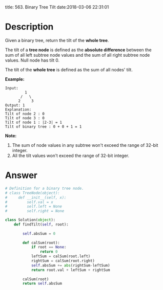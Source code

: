 title: 563. Binary Tree Tilt
date:2018-03-06 22:31:01

# Description
Given a binary tree, return the tilt of the **whole tree**.

The tilt of a **tree node** is defined as the **absolute difference** between the sum of all left subtree node values and the sum of all right subtree node values. Null node has tilt 0.

The tilt of the **whole tree** is defined as the sum of all nodes' tilt.

**Example:**
```
Input: 
         1
       /   \
      2     3
Output: 1
Explanation: 
Tilt of node 2 : 0
Tilt of node 3 : 0
Tilt of node 1 : |2-3| = 1
Tilt of binary tree : 0 + 0 + 1 = 1
```
**Note:**
1. The sum of node values in any subtree won't exceed the range of 32-bit integer.
2. All the tilt values won't exceed the range of 32-bit integer.

# Answer
```python
# Definition for a binary tree node.
# class TreeNode(object):
#     def __init__(self, x):
#         self.val = x
#         self.left = None
#         self.right = None

class Solution(object):
    def findTilt(self, root):
        
        self.absSum = 0
        
        def calSum(root):
            if root == None:
                return 0
            leftSum = calSum(root.left)
            rightSum = calSum(root.right)
            self.absSum += abs(rightSum-leftSum)
            return root.val + leftSum + rightSum
        
        calSum(root)
        return self.absSum
```